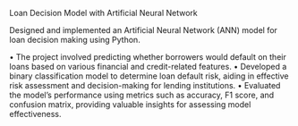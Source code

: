 Loan Decision Model with Artificial Neural Network

Designed and implemented an Artificial Neural Network (ANN) model for loan decision making using Python.

• The project involved predicting whether borrowers would default on their loans based on various financial and
credit-related features.
• Developed a binary classification model to determine loan default risk, aiding in effective risk assessment and
decision-making for lending institutions.
• Evaluated the model’s performance using metrics such as accuracy, F1 score, and confusion matrix, providing
valuable insights for assessing model effectiveness.
